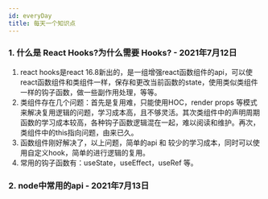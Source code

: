 ```yaml
---
id: everyDay
title: 每天一个知识点
---
```


### 1. 什么是 React Hooks?为什么需要 Hooks? - 2021年7月12日
1. react hooks是react 16.8新出的，是一组增强react函数组件的api，可以使react函数组件和类组件一样，保存和更改当前函数的state，使用类似类组件一样的钩子函数，做一些副作用处理，等等。
2. 类组件存在几个问题：首先是复用难，只能使用HOC，render props 等模式来解决复用逻辑的问题，学习成本高，且不够灵活。其次类组件中的声明周期函数的学习成本较高，各种钩子函数逻辑混在一起，难以阅读和维护。再次，类组件中的this指向问题，由来已久。
3. 函数组件刚好解决了，以上问题，简单的api 和 较少的学习成本，同时可以使用自定义hook，简单的进行逻辑的复用。
4. 常用的钩子函数有：useState，useEffect，useRef 等。

### 2. node中常用的api - 2021年7月13日